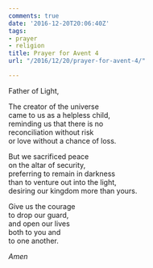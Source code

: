 ```yaml
---
comments: true
date: '2016-12-20T20:06:40Z'
tags:
- prayer
- religion
title: Prayer for Avent 4
url: "/2016/12/20/prayer-for-avent-4/"

---
```

Father of Light,

The creator of the universe  
came to us as a helpless child,  
reminding us that there is no  
reconciliation without risk  
or love without a chance of loss.

But we sacrificed peace  
on the altar of security,  
preferring to remain in darkness  
than to venture out into the light,  
desiring our kingdom more than yours.

Give us the courage  
to drop our guard,  
and open our lives  
both to you and  
to one another.

*Amen*
